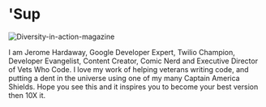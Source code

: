 # 'Sup

![Diversity-in-action-magazine](https://res.cloudinary.com/jhardaway/image/upload/v1595189250/diversity-in-action_gewfqu.jpg)


I am Jerome Hardaway, Google Developer Expert, Twilio Champion, Developer Evangelist, Content Creator, Comic Nerd and Executive Director of Vets Who Code. I love my work of helping veterans writing code, and putting a dent in the universe using one of my many Captain America Shields. Hope you see this and it inspires you to become your best version then 10X it. 
